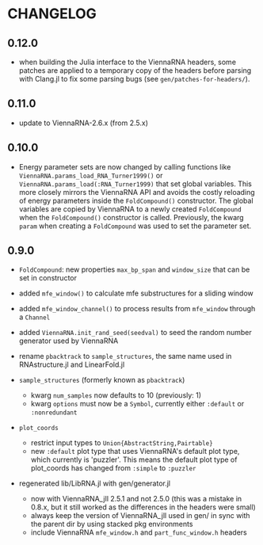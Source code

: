 # CHANGELOG

## 0.12.0

- when building the Julia interface to the ViennaRNA headers, some
  patches are applied to a temporary copy of the headers before
  parsing with Clang.jl to fix some parsing bugs (see
  `gen/patches-for-headers/`).


## 0.11.0

- update to ViennaRNA-2.6.x (from 2.5.x)

## 0.10.0

- Energy parameter sets are now changed by calling functions like
  `ViennaRNA.params_load_RNA_Turner1999()` or
  `ViennaRNA.params_load(:RNA_Turner1999)` that set global
  variables. This more closely mirrors the ViennaRNA API and avoids
  the costly reloading of energy parameters inside the
  `FoldCompound()` constructor.  The global variables are copied by
  ViennaRNA to a newly created `FoldCompound` when the
  `FoldCompound()` constructor is called.  Previously, the kwarg
  `param` when creating a `FoldCompound` was used to set the parameter
  set.


## 0.9.0

- `FoldCompound`: new properties `max_bp_span` and `window_size` that
  can be set in constructor

- added `mfe_window()` to calculate mfe substructures for a
  sliding window

- added `mfe_window_channel()` to process results from `mfe_window`
  through a `Channel`

- added `ViennaRNA.init_rand_seed(seedval)` to seed the random
  number generator used by ViennaRNA

- rename `pbacktrack` to `sample_structures`, the same name used in
  RNAstructure.jl and LinearFold.jl

- `sample_structures` (formerly known as `pbacktrack`)
  - kwarg `num_samples` now defaults to 10 (previously: 1)
  - kwarg `options` must now be a `Symbol`, currently either `:default`
    or `:nonredundant`

- `plot_coords`
  - restrict input types to `Union{AbstractString,Pairtable}`
  - new `:default` plot type that uses ViennaRNA's default plot type,
    which currently is 'puzzler'. This means the default plot type of
    plot_coords has changed from `:simple` to `:puzzler`

- regenerated lib/LibRNA.jl with gen/generator.jl
  - now with ViennaRNA_jll 2.5.1 and not 2.5.0 (this was a mistake in
    0.8.x, but it still worked as the differences in the headers were
    small)
  - always keep the version of ViennaRNA_jll used in gen/ in sync with
    the parent dir by using stacked pkg environments
  - include ViennaRNA `mfe_window.h` and `part_func_window.h` headers
